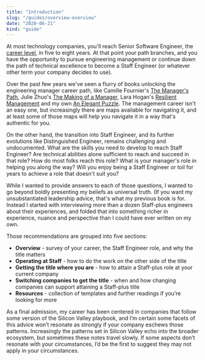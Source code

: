 ```yaml
---
title: "Introduction"
slug: "/guides/overview-overview"
date: "2020-06-21"
kind: "guide"
---
```


At most technology companies, you'll reach Senior Software Engineer, the [career level](https://lethain.com/mailbag-beyond-career-level/),
in five to eight years. At that point your path branches, and you have the opportunity to pursue engineering management or continue down
the path of technical excellence to become a Staff Engineer (or whatever other term your company decides to use).

Over the past few years we've seen a flurry of books unlocking the engineering manager career path, like
Camille Fournier's [The Manager's Path](https://www.amazon.com/Managers-Path-Leaders-Navigating-Growth/dp/1491973897),
Julie Zhuo's [The Making of a Manager](https://www.amazon.com/Making-Manager-What-Everyone-Looks/dp/0735219567/),
Lara Hogan's [Resilient Management](https://resilient-management.com)
and my own [An Elegant Puzzle](https://www.amazon.com/Elegant-Puzzle-Systems-Engineering-Management/dp/1732265186).
The management career isn't an easy one, but increasingly there are maps available for navigating it,
and at least some of those maps will help you navigate it in a way that's authentic for you.

On the other hand, the transition into Staff Engineer, and its further evolutions like Distinguished Engineer,
remains challenging and undocumented. What are the skills you need to develop to reach Staff Engineer?
Are technical abilities alone sufficient to reach and succeed in that role?
How do most folks reach this role?
What is your manager's role in helping you along the way?
Will you enjoy being a Staff Engineer or toil for years to achieve a role that doesn't suit you?

While I wanted to provide answers to each of those questions, I wanted to go beyond boldly
presenting my beliefs as universal truth.
(If you want my unsubstantiated leadership advice, that's what my previous book is for.
Instead I started with interviewing more than a dozen Staff-plus engineers about their experiences,
and folded that into something richer in experience, nuance and perspective than I could have ever written on my own.

Those recommendations are grouped into five sections:

*   **Overview** - survey of your career, the Staff Engineer role, and why the title matters
*   **Operating at Staff** - how to do  the work on the other side of the title
*   **Getting the title where you are** - how to attain a Staff-plus role at your current company
*   **Switching companies to get the title** - when and how changing companies can support attaining a Staff-plus title
*   **Resources** - collection of templates and further readings if you’re looking for more

As a final admission, my career has been centered in companies that follow some version of the Silicon Valley playbook,
and I’m certain some facets of this advice won’t resonate as strongly if your company eschews those patterns.
Increasingly the patterns set in Silicon Valley echo into the broader ecosystem, but sometimes these notes travel slowly.
If some aspects don’t resonate with your circumstances, I’d be the first to suggest they may not apply in your circumstances.
